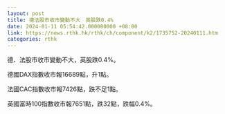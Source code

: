 ```yaml
---
layout: post
title: 德法股市收市變動不大　英股跌0.4%
date: 2024-01-11 05:54:42.000000000 +08:00
link: https://news.rthk.hk/rthk/ch/component/k2/1735752-20240111.htm
categories: rthk
---
```


德、法股市收市變動不大，英股跌0.4%。

德國DAX指數收市報16689點，升1點。

法國CAC指數收市報7426點，跌不足1點。

英國富時100指數收市報7651點，跌32點，跌幅0.4%。
